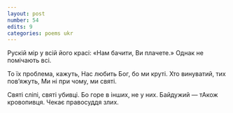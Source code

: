 ```yaml
---
layout: post
number: 54
edits: 9
categories: poems ukr
---
```


Рускій мір у всій його красі:
«Нам бачити, 
Ви плачете.»
Однак не помічають всі.

То їх проблема, кажуть,
Нас любить Бог, бо ми круті.
Хто винуватий, тих пов’яжуть,
Ми ні при чому, ми святі.

Святі сліпі, святі убивці.
Бо горе в інших, не у них.
Байдужий — тАкож кровопивця. 
Чекає правосуддя злих.
